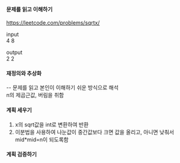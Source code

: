 #### 문제를 읽고 이해하기
https://leetcode.com/problems/sqrtx/

input</br>
4
8


output</br>
2
2


#### 재정의와 추상화<br>
-- 문제를 읽고 본인이 이해하기 쉬운 방식으로 해석<br>
n의 제곱근값, 버림을 취함

#### 계획 세우기<br>
1. x의 sqrt값을 int로 변환하여 반환
2. 이분법을 사용하여 나눈값이 중간값보다 크면 값을 올리고, 아니면 낮춰서 mid*mid=n이 되도록함

#### 계획 검증하기 
